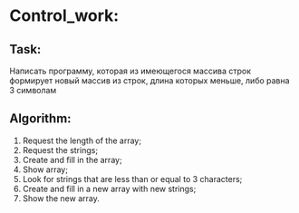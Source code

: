 # Control_work:
## Task:
Написать программу, которая из имеющегося массива строк формирует новый массив из строк, длина которых меньше, либо равна 3 символам

## Algorithm:
1. Request the length of the array;
2. Request the strings;
3. Create and fill in the array;
4. Show array;
5. Look for strings that are less than or equal to 3 characters;
6. Create and fill in a new array with new strings;
7. Show the new array.

